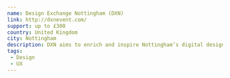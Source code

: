 ```yaml
---
name: Design Exchange Nottingham (DXN)
link: http://dxnevent.com/
support: up to £300
country: United Kingdom
city: Nottingham
description: DXN aims to enrich and inspire Nottingham’s digital design community. Each month, it presents talks from renowned speakers and local voices, on topics ranging from UX to front-end.
tags:
 - Design
 - UX
---
```


